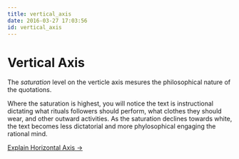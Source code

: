 ```yaml
---
title: vertical_axis
date: 2016-03-27 17:03:56
id: vertical_axis
---
```


# Vertical Axis
The *saturation* level on the verticle axis mesures the philosophical nature of the quotations. 

Where the saturation is highest, you will notice the text is instructional dictating what rituals followers should perform, what clothes they should wear, and other outward activities. As the saturation declines towards white, the text becomes less dictatorial and more phylosophical engaging the rational mind.

<p class="link"><a href="#horizontal_axis">Explain Horizontal Axis &#8594;</a></p>
